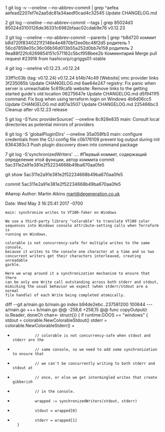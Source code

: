 
1
git log -v --oneline --no-abbrev-commit | grep ^aefea
aefead2207ef7e2aa5dc81a34aedf0cad4c32545 Update CHANGELOG.md

2
git log --oneline --no-abbrev-commit --tags | grep 85024d3
85024d3100126de36331c6982bfaac02cdab9e76 v0.12.23

3
git log --oneline --no-abbrev-commit --parents | grep ^b8d720
коммит b8d720f8340221f2146e4e4870bf2ee0bc48f2d5 
родитель 1 56cd7859e05c36c06b56d013b55a252d0bb7e158 
родитель 2 9ea88f22fc6269854151c571162c5bcf958bee2b 
Комментарий Merge pull request #23916 from hashicorp/cgriggs01-stable

4
git log --oneline v0.12.23..v0.12.24

33ff1c03b (tag: v0.12.24) v0.12.24
b14b74c49 [Website] vmc provider links
3f235065b Update CHANGELOG.md
6ae64e247 registry: Fix panic when server is unreachable
5c619ca1b website: Remove links to the getting started guide's old location
06275647e Update CHANGELOG.md
d5f9411f5 command: Fix bug when using terraform login on Windows
4b6d06cc5 Update CHANGELOG.md
dd01a3507 Update CHANGELOG.md
225466bc3 Cleanup after v0.12.23 release

5
git log -S'func providerSource(' --oneline
8c928e835 main: Consult local directories as potential mirrors of providers

6
git log -S 'globalPluginDirs' --oneline
35a058fb3 main: configure credentials from the CLI config file
c0b176109 prevent log output during init
8364383c3 Push plugin discovery down into command package

7
git log -S'synchronizedWriters'
....
#Первый коммит, содержащий определение этой функции, автор  коммита
commit 5ac311e2a91e381e2f52234668b49ba670aa0fe5

git show 5ac311e2a91e381e2f52234668b49ba670aa0fe5

commit 5ac311e2a91e381e2f52234668b49ba670aa0fe5

#Автор
Author: Martin Atkins <mart@degeneration.co.uk>

Date:   Wed May 3 16:25:41 2017 -0700

    main: synchronize writes to VT100-faker on Windows

    We use a third-party library "colorable" to translate VT100 color
    sequences into Windows console attribute-setting calls when Terraform is
    running on Windows.

    colorable is not concurrency-safe for multiple writes to the same console,
    because it writes to the console one character at a time and so two
    concurrent writers get their characters interleaved, creating unreadable
    garble.

    Here we wrap around it a synchronization mechanism to ensure that there
    can be only one Write call outstanding across both stderr and stdout,
    mimicking the usual behavior we expect (when stderr/stdout are a normal
    file handle) of each Write being completed atomically.

diff --git a/main.go b/main.go
index b94de2ebc..237581200 100644
--- a/main.go
+++ b/main.go
@@ -258,6 +258,15 @@ func copyOutput(r io.Reader, doneCh chan<- struct{}) {
        if runtime.GOOS == "windows" {
                stdout = colorable.NewColorableStdout()
                stderr = colorable.NewColorableStderr()
+
+               // colorable is not concurrency-safe when stdout and stderr are the
+               // same console, so we need to add some synchronization to ensure that
+               // we can't be concurrently writing to both stderr and stdout at
+               // once, or else we get intermingled writes that create gibberish
+               // in the console.
+               wrapped := synchronizedWriters(stdout, stderr)
+               stdout = wrapped[0]
+               stderr = wrapped[1]
        }
